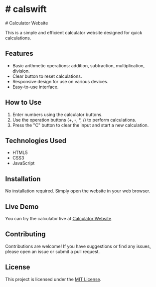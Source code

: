 
<h1># calswift</h1>
# Calculator Website

This is a simple and efficient calculator website designed for quick calculations.

## Features

- Basic arithmetic operations: addition, subtraction, multiplication, division.
- Clear button to reset calculations.
- Responsive design for use on various devices.
- Easy-to-use interface.

## How to Use

1. Enter numbers using the calculator buttons.
2. Use the operation buttons (+, -, *, /) to perform calculations.
3. Press the "C" button to clear the input and start a new calculation.

## Technologies Used

- HTML5
- CSS3
- JavaScript

## Installation

No installation required. Simply open the website in your web browser.

## Live Demo

You can try the calculator live at [Calculator Website](http://calswift.com).

## Contributing

Contributions are welcome! If you have suggestions or find any issues, please open an issue or submit a pull request.

## License

This project is licensed under the [MIT License](LICENSE).



